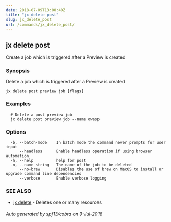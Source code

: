 ```yaml
---
date: 2018-07-09T13:00:40Z
title: "jx delete post"
slug: jx_delete_post
url: /commands/jx_delete_post/
---
```

## jx delete post

Create a job which is triggered after a Preview is created

### Synopsis

Delete a job which is triggered after a Preview is created

```
jx delete post preview job [flags]
```

### Examples

```
  # Delete a post preview job
  jx delete post preview job --name owasp
```

### Options

```
  -b, --batch-mode    In batch mode the command never prompts for user input
      --headless      Enable headless operation if using browser automation
  -h, --help          help for post
  -n, --name string   The name of the job to be deleted
      --no-brew       Disables the use of brew on MacOS to install or upgrade command line dependencies
      --verbose       Enable verbose logging
```

### SEE ALSO

* [jx delete](/commands/jx_delete/)	 - Deletes one or many resources

###### Auto generated by spf13/cobra on 9-Jul-2018
